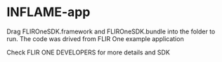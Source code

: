 # INFLAME-app


Drag FLIROneSDK.framework and FLIROneSDK.bundle into the folder to run.
The code was drived from FLIR One example application

Check FLIR ONE DEVELOPERS for more details and SDK
